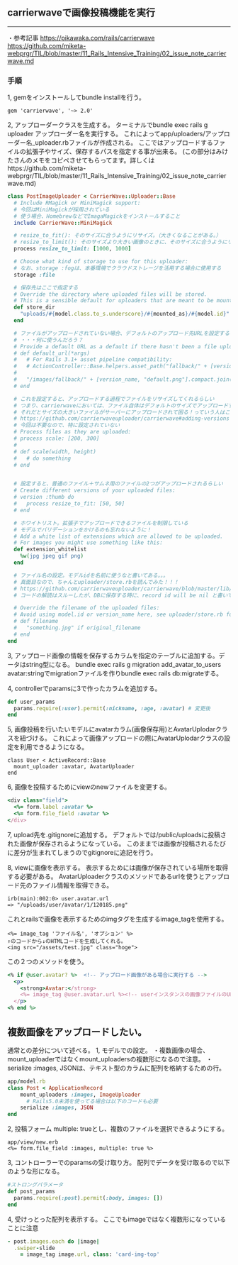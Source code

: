 ## carrierwaveで画像投稿機能を実行
- - -
・参考記事
https://pikawaka.com/rails/carrierwave
https://github.com/miketa-webprgr/TIL/blob/master/11_Rails_Intensive_Training/02_issue_note_carrierwave.md

### 手順
1, gemをインストールしてbundle installを行う。
```gemlife
gem 'carrierwave', '~> 2.0'
```

2, アップローダークラスを生成する。
ターミナルでbundle exec rails g uploader アップローダー名を実行する。
これによってapp/uploaders/アップローダー名_uploader.rbファイルが作成される。
ここではアップロードするファイルの拡張子やサイズ、保存するパスを指定する事が出来る。
(この部分はみけたさんのメモをコピペさせてもらってます。詳しくはhttps://github.com/miketa-webprgr/TIL/blob/master/11_Rails_Intensive_Training/02_issue_note_carrierwave.md)
```ruby
class PostImageUploader < CarrierWave::Uploader::Base
  # Include RMagick or MiniMagick support:
  # 今回はMiniMagickが採用されている
  # 使う場合、HomebrewなどでImagaMagickをインストールすること
  include CarrierWave::MiniMagick

  # resize_to_fit(): そのサイズに合うようにリサイズ。（大きくなることがある。）
  # resize_to_limit(): そのサイズより大きい画像のときに、そのサイズに合うようにリサイズ。（大きくなることはない。）
  process resize_to_limit: [1000, 1000]

  # Choose what kind of storage to use for this uploader:
  # なお、storage :fogは、本番環境でクラウドストレージを活用する場合に使用する
  storage :file

  # 保存先はここで指定する
  # Override the directory where uploaded files will be stored.
  # This is a sensible default for uploaders that are meant to be mounted:
  def store_dir
    "uploads/#{model.class.to_s.underscore}/#{mounted_as}/#{model.id}"
  end

  # ファイルがアップロードされていない場合、デフォルトのアップロード先URLを設定する
  # ・・・何に使うんだろう？
  # Provide a default URL as a default if there hasn't been a file uploaded:
  # def default_url(*args)
  #   # For Rails 3.1+ asset pipeline compatibility:
  #   # ActionController::Base.helpers.asset_path("fallback/" + [version_name, "default.png"].compact.join('_'))
  #
  #   "/images/fallback/" + [version_name, "default.png"].compact.join('_')
  # end

  # これを設定すると、アップロードする過程でファイルをリサイズしてくれるらしい
  # つまり、carrierwaveにおいては、ファイル自体はデフォルトのサイズでアップロードするが、表示する段階においてリサイズしている
  # それだとサイズの大きいファイルがサーバーにアップロードされて困る！っていう人はここで設定しろ、ということだと思う
  # https://github.com/carrierwaveuploader/carrierwave#adding-versions
  # 今回は不要なので、特に設定されていない
  # Process files as they are uploaded:
  # process scale: [200, 300]
  #
  # def scale(width, height)
  #   # do something
  # end


  # 設定すると、普通のファイル＋サムネ用のファイルの2つがアップロードされるらしい
  # Create different versions of your uploaded files:
  # version :thumb do
  #   process resize_to_fit: [50, 50]
  # end

  # ホワイトリスト。拡張子でアップロードできるファイルを制限している
  # モデルでバリデーションをかけるのも忘れないように！
  # Add a white list of extensions which are allowed to be uploaded.
  # For images you might use something like this:
  def extension_whitelist
    %w(jpg jpeg gif png)
  end

  # ファイル名の設定。モデルidを名前に使うなと書いてある。。。
  # 真面目なので、ちゃんとuploader/store.rbを読んでみた！！！
  # https://github.com/carrierwaveuploader/carrierwave/blob/master/lib/carrierwave/uploader/store.rb
  # コードの解読はスルーしたが、DBに保存する時に、record id will be nil と書いてあった

  # Override the filename of the uploaded files:
  # Avoid using model.id or version_name here, see uploader/store.rb for details.
  # def filename
  #   "something.jpg" if original_filename
  # end
end
```
3, アップロード画像の情報を保存するカラムを指定のテーブルに追加する。データはstring型になる。
bundle exec rails g migration add_avatar_to_users avatar:stringでmigrationファイルを作りbundle exec rails db:migrateする。

4, controllerでparamsに3で作ったカラムを追加する。
```ruby
def user_params
  params.require(:user).permit(:nickname, :age, :avatar) # 変更後
end
```

5, 画像投稿を行いたいモデルにavatarカラム(画像保存用)とAvatarUplodarクラスを紐づける。
これによって画像アップロードの際にAvatarUplodarクラスの設定を利用できるようになる。
```
class User < ActiveRecord::Base
  mount_uploader :avatar, AvatarUploader
end
```

6, 画像を投稿するためにviewのnewファイルを変更する。
```ruby
<div class="field">
  <%= form.label :avatar %>
  <%= form.file_field :avatar %>
</div>
```

7, upload先を.gitignoreに追加する。
デフォルトでは/public/uploadsに投稿された画像が保存されるようになっている。
このままでは画像が投稿されるたびに差分が生まれてしまうのでgitignoreに追記を行う。

8, viewに画像を表示する。
表示するためには画像が保存されている場所を取得する必要がある。
AvatarUploaderクラスのメソッドであるurlを使うとアップロード先のファイル情報を取得できる。
```
irb(main):002:0> user.avatar.url
=> "/uploads/user/avatar/1/120185.png"
```

これとrailsで画像を表示するためのimgタグを生成するimage_tagを使用する。
```
<%= image_tag 'ファイル名', 'オプション' %>
↑のコードから↓のHTMLコードを生成してくれる。
<img src="/assets/test.jpg" class="hoge">
```
この２つのメソッドを使う。
```ruby
<% if @user.avatar? %>  <!-- アップロード画像がある場合に実行する -->
  <p>
    <strong>Avatar:</strong>
    <%= image_tag @user.avatar.url %><!-- userインスタンスの画像ファイルのURLを取得し表示 -->
  </p>
<% end %>
```

## 複数画像をアップロードしたい。
通常との差分について述べる。
1, モデルでの設定。
・複数画像の場合、mount_uploaderではなくmount_uploadersの複数形になるので注意。
・serialize :images, JSONは、テキスト型のカラムに配列を格納するための行。
```ruby 
app/model.rb
class Post < ApplicationRecord
    mount_uploaders :images, ImageUploader
      # Rails5.0未満を使ってる場合は以下のコードも必要
    serialize :images, JSON
end
```

2, 投稿フォーム
multiple: trueとし、複数のファイルを選択できるようにする。
```
app/view/new.erb
<%= form.file_field :images, multiple: true %>
```

3, コントローラーでのparamsの受け取り方。
配列でデータを受け取るので以下のような形になる。
```ruby
#ストロングパラメータ
def post_params
  params.require(:post).permit(:body, images: [])
end
```
4, 受けっとった配列を表示する。
ここでもimageではなく複数形になっていることに注意
```ruby
- post.images.each do |image|
  .swiper-slide
    = image_tag image.url, class: 'card-img-top'
```